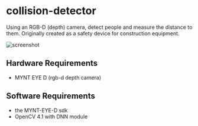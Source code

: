 # collision-detector
Using an RGB-D (depth) camera, detect people and measure the distance to them.  Originally created as a safety device for construction equipment.

![screenshot](/docs/screenshot.png?raw=true)


## Hardware Requirements

* MYNT EYE D (rgb-d depth camera)

## Software Requirements

* the MYNT-EYE-D sdk
* OpenCV 4.1 with DNN module


